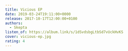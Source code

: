 ```yaml
---
title: Vicious EP
date: 2019-03-24T19:11:00+0000
release: 2017-10-17T12:00:00+0100
authors:
  - Skepta
listen_of: https://album.link/s/1dSvdsbgLtbSd7vUckHvKS
cover: vicious-ep.jpg
rating: 4
---
```

